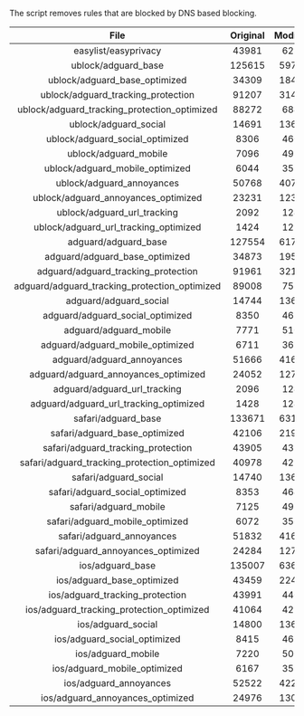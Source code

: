 The script removes rules that are blocked by DNS based blocking.


| File | Original | Modified |
|:----:|:-----:|:-----:|
| easylist/easyprivacy | 43981 | 6282 |
| ublock/adguard_base | 125615 | 59747 |
| ublock/adguard_base_optimized | 34309 | 18494 |
| ublock/adguard_tracking_protection | 91207 | 31479 |
| ublock/adguard_tracking_protection_optimized | 88272 | 6841 |
| ublock/adguard_social | 14691 | 13616 |
| ublock/adguard_social_optimized | 8306 | 4606 |
| ublock/adguard_mobile | 7096 | 4929 |
| ublock/adguard_mobile_optimized | 6044 | 3529 |
| ublock/adguard_annoyances | 50768 | 40782 |
| ublock/adguard_annoyances_optimized | 23231 | 12307 |
| ublock/adguard_url_tracking | 2092 | 1241 |
| ublock/adguard_url_tracking_optimized | 1424 | 1238 |
| adguard/adguard_base | 127554 | 61784 |
| adguard/adguard_base_optimized | 34873 | 19516 |
| adguard/adguard_tracking_protection | 91961 | 32181 |
| adguard/adguard_tracking_protection_optimized | 89008 | 7529 |
| adguard/adguard_social | 14744 | 13677 |
| adguard/adguard_social_optimized | 8350 | 4650 |
| adguard/adguard_mobile | 7771 | 5103 |
| adguard/adguard_mobile_optimized | 6711 | 3697 |
| adguard/adguard_annoyances | 51666 | 41604 |
| adguard/adguard_annoyances_optimized | 24052 | 12707 |
| adguard/adguard_url_tracking | 2096 | 1246 |
| adguard/adguard_url_tracking_optimized | 1428 | 1243 |
| safari/adguard_base | 133671 | 63170 |
| safari/adguard_base_optimized | 42106 | 21948 |
| safari/adguard_tracking_protection | 43905 | 4396 |
| safari/adguard_tracking_protection_optimized | 40978 | 4251 |
| safari/adguard_social | 14740 | 13667 |
| safari/adguard_social_optimized | 8353 | 4640 |
| safari/adguard_mobile | 7125 | 4965 |
| safari/adguard_mobile_optimized | 6072 | 3560 |
| safari/adguard_annoyances | 51832 | 41695 |
| safari/adguard_annoyances_optimized | 24284 | 12777 |
| ios/adguard_base | 135007 | 63689 |
| ios/adguard_base_optimized | 43459 | 22465 |
| ios/adguard_tracking_protection | 43991 | 4404 |
| ios/adguard_tracking_protection_optimized | 41064 | 4259 |
| ios/adguard_social | 14800 | 13699 |
| ios/adguard_social_optimized | 8415 | 4654 |
| ios/adguard_mobile | 7220 | 5007 |
| ios/adguard_mobile_optimized | 6167 | 3599 |
| ios/adguard_annoyances | 52522 | 42277 |
| ios/adguard_annoyances_optimized | 24976 | 13066 |